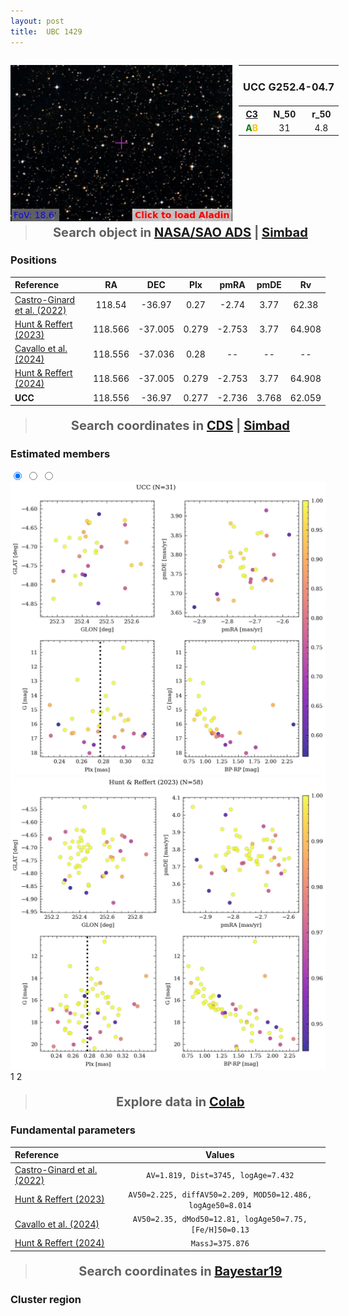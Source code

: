 ```yaml
---
layout: post
title:  UBC 1429
---
```

<div style="display: flex; justify-content: space-between; width:720px;height:250px">
<div style="text-align: center;">

<!-- Static image + data attributes for FOV and target -->
<img id="aladin_img"
     data-umami-event="aladin_load"
     src="https://raw.githubusercontent.com/ucc23/Q3N/main/plots/aladin/ubc1429.webp"
     alt="Click to load Aladin Lite" 
     style="width:355px;height:250px; cursor: pointer;"
     data-fov="0.16" 
     data-target="118.556 -36.97"/>
<!-- Div to contain Aladin Lite viewer -->
<div id="aladin-lite-div" style="width:355px;height:250px;display:none;"></div>
<!-- Aladin Lite script (will be loaded after the image is clicked) -->
<script src="{{ site.baseurl }}/scripts/aladin_load.js"></script>

</div>
<!-- Left block -->

<table style="width:355px;height:250px;">
  <!-- Row 1 (title) -->
  <tr>
    <td colspan="5"><h3>UCC G252.4-04.7</h3></td>
  </tr>
  <!-- Row 2 -->
  <tr>
    <th style="text-align: center;"><a href="https://ucc.ar/faq#what-is-the-c3-parameter" title="Combined class">C3</a></th>
    <th style="text-align: center;"><div title="Stars with membership probability >50%">N_50</div></th>
    <th style="text-align: center;"><div title="Radius that contains half the members [arcmin]">r_50</div></th>
  </tr>
  <!-- Row 3 -->
  <tr>
    <td style="text-align: center;"><span style="color: green; font-weight: bold;">A</span><span style="color: #FFC300; font-weight: bold;">B</span></td>
    <td style="text-align: center;">31</td>
    <td style="text-align: center;">4.8</td>
  </tr>
</table>
</div>

> <p style="text-align:center; font-weight: bold; font-size:20px">Search object in <a data-umami-event="nasa_search" href="https://ui.adsabs.harvard.edu/search/q=%20collection%3Aastronomy%20body%3A%22UBC%201429%22&sort=date%20desc%2C%20bibcode%20desc&p_=0" target="_blank">NASA/SAO ADS</a> | <a data-umami-event="simbad_search" href="https://simbad.cds.unistra.fr/simbad/sim-id-refs?Ident=ubc1429" target="_blank">Simbad</a></p>


### Positions

| Reference    | RA    | DEC   | Plx  | pmRA  | pmDE   |  Rv  |
| :---         | :---: | :---: | :---: | :---: | :---: | :---: |
|[Castro-Ginard et al. (2022)](https://ui.adsabs.harvard.edu/abs/2022A%26A...661A.118C) | 118.54 | -36.97 | 0.27 | -2.74 | 3.77 | 62.38 |
|[Hunt & Reffert (2023)](https://ui.adsabs.harvard.edu/abs/2023A%26A...673A.114H) | 118.566 | -37.005 | 0.279 | -2.753 | 3.77 | 64.908 |
|[Cavallo et al. (2024)](https://ui.adsabs.harvard.edu/abs/2024AJ....167...12C) | 118.556 | -37.036 | 0.28 | -- | -- | -- |
|[Hunt & Reffert (2024)](https://ui.adsabs.harvard.edu/abs/2024A%26A...686A..42H) | 118.566 | -37.005 | 0.279 | -2.753 | 3.77 | 64.908 |
| **UCC** |118.556 | -36.97 | 0.277 | -2.736 | 3.768 | 62.059 |

> <p style="text-align:center; font-weight: bold; font-size:20px">Search coordinates in <a data-umami-event="cds_coord_search" href="https://cdsportal.u-strasbg.fr/?target=118.556,-36.97" target="_blank">CDS</a> | <a data-umami-event="simbad_coord_search" href="https://simbad.cds.unistra.fr/mobile/object_list.html?coord=118.556%20-36.97&output=json&radius=5&userEntry=ubc1429" target="_blank">Simbad</a></p>

### Estimated members

<div class="carousel">
<input type="radio" name="radio-btn" id="slide1" checked>
<input type="radio" name="radio-btn" id="slide1">
<input type="radio" name="radio-btn" id="slide2">
<div class="slides">
<div class="slide">
<a href="https://raw.githubusercontent.com/ucc23/Q3N/main/plots/UCC/ubc1429.webp" target="_blank">
<img src="https://raw.githubusercontent.com/ucc23/Q3N/main/plots/UCC/ubc1429.webp" alt="UBC 1429 UCC">
</a>
</div>
<div class="slide">
<a href="https://raw.githubusercontent.com/ucc23/Q3N/main/plots/HUNT23/ubc1429.webp" target="_blank">
<img src="https://raw.githubusercontent.com/ucc23/Q3N/main/plots/HUNT23/ubc1429.webp" alt="UBC 1429 HUNT23">
</a>
</div>
</div>
<div class="indicators">
<label for="slide1">1</label>
<label for="slide2">2</label>
</div>
</div>


> <p style="text-align:center; font-weight: bold; font-size:20px">Explore data in <a data-umami-event="colab" href="https://colab.research.google.com/github/ucc23/ucc/blob/main/assets/notebook.ipynb" target="_blank">Colab</a></p>


### Fundamental parameters

| Reference |  Values |
| :---      |  :---:  |
| [Castro-Ginard et al. (2022)](https://ui.adsabs.harvard.edu/abs/2022A%26A...661A.118C) | `AV=1.819, Dist=3745, logAge=7.432` |
| [Hunt & Reffert (2023)](https://ui.adsabs.harvard.edu/abs/2023A%26A...673A.114H) | `AV50=2.225, diffAV50=2.209, MOD50=12.486, logAge50=8.014` |
| [Cavallo et al. (2024)](https://ui.adsabs.harvard.edu/abs/2024AJ....167...12C) | `AV50=2.35, dMod50=12.81, logAge50=7.75, [Fe/H]50=0.13` |
| [Hunt & Reffert (2024)](https://ui.adsabs.harvard.edu/abs/2024A%26A...686A..42H) | `MassJ=375.876` |

> <p style="text-align:center; font-weight: bold; font-size:20px">Search coordinates in <a data-umami-event="bayestar" href="http://argonaut.skymaps.info/query?lon=252.42%20&lat=-4.711&coordsys=gal&mapname=bayestar2019" target="_blank">Bayestar19</a></p>


### Cluster region

<html lang="en">
  <body>
    <center>
    <div id="plot-params"
         data-oc-name="ubc1429"
         data-ra-center="118.55"
         data-dec-center="-36.99"
         data-rad-deg="4.8"
         data-plx="0.277">
    </div>
    <div id="plot-container">
        <div id="plot"></div>
    </div>
    <script defer type="module" src="{{ site.baseurl }}/scripts/radec_scatter.js"></script>
    </center>
  </body>
</html>
<br>
